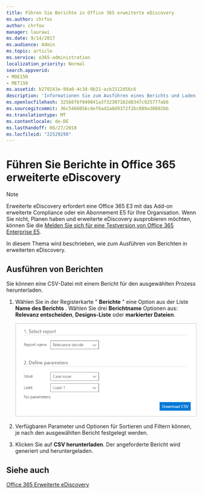 ```yaml
---
title: Führen Sie Berichte in Office 365 erweiterte eDiscovery
ms.author: chrfox
author: chrfox
manager: laurawi
ms.date: 9/14/2017
ms.audience: Admin
ms.topic: article
ms.service: o365-administration
localization_priority: Normal
search.appverid:
- MOE150
- MET150
ms.assetid: b270243e-99a0-4c34-9b21-acb1512d56c6
description: 'Informationen Sie zum Ausführen eines Berichts und Laden Sie die CSV-Datei in Office 365 erweiterte eDiscovery.  '
ms.openlocfilehash: 32568f6f049041a3f32307182d8347c925777ab6
ms.sourcegitcommit: 36c5466056cdef6ad2a8d9372f2bc009a30892bb
ms.translationtype: MT
ms.contentlocale: de-DE
ms.lasthandoff: 08/27/2018
ms.locfileid: "22529298"
---
```

# <a name="run-reports-in-office-365-advanced-ediscovery"></a>Führen Sie Berichte in Office 365 erweiterte eDiscovery

> [!NOTE]
> Erweiterte eDiscovery erfordert eine Office 365 E3 mit das Add-on erweiterte Compliance oder ein Abonnement E5 für Ihre Organisation. Wenn Sie nicht, Planen haben und erweiterte eDiscovery ausprobieren möchten, können Sie die [Melden Sie sich für eine Testversion von Office 365 Enterprise E5](https://go.microsoft.com/fwlink/p/?LinkID=698279). 
  
In diesem Thema wird beschrieben, wie zum Ausführen von Berichten in erweiterten eDiscovery.
  
## <a name="running-reports"></a>Ausführen von Berichten

Sie können eine CSV-Datei mit einem Bericht für den ausgewählten Prozess herunterladen.
  
1. Wählen Sie in der Registerkarte " **Berichte** " eine Option aus der Liste **Name des Berichts** . Wählen Sie drei **Berichtname** Optionen aus: **Relevanz entscheiden**, **Designs-Liste** oder **markierter Dateien**.
    
    ![eDiscovery-Analyseberichte](media/f16aee7a-508f-4acc-99bc-a2c8dec01312.png)
  
2. Verfügbaren Parameter und Optionen für Sortieren und Filtern können, je nach den ausgewählten Bericht festgelegt werden. 
    
3. Klicken Sie auf **CSV herunterladen**. Der angeforderte Bericht wird generiert und heruntergeladen.
    
## <a name="see-also"></a>Siehe auch

[Office 365 Erweiterte eDiscovery](office-365-advanced-ediscovery.md)

